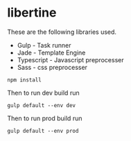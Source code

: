 # libertine

These are the following libraries used.
* Gulp - Task runner
* Jade - Template Engine
* Typescript - Javascript preprocesser
* Sass - css preprocesser


```
npm install
```
Then to run dev build run

```
gulp default --env dev
```

Then to run prod build run

```
gulp default --env prod
```
